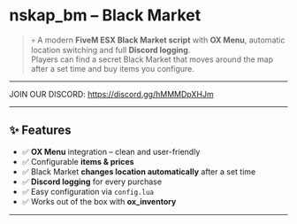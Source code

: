 # nskap_bm – Black Market

> :skull: A modern **FiveM ESX Black Market script** with **OX Menu**, automatic location switching and full **Discord logging**.  
> Players can find a secret Black Market that moves around the map after a set time and buy items you configure.

---

JOIN OUR DISCORD: https://discord.gg/hMMMDpXHJm

---

## :sparkles: Features
- :white_check_mark: **OX Menu** integration – clean and user-friendly  
- :white_check_mark: Configurable **items & prices**  
- :white_check_mark: Black Market **changes location automatically** after a set time  
- :white_check_mark: **Discord logging** for every purchase  
- :white_check_mark: Easy configuration via `config.lua`  
- :white_check_mark: Works out of the box with **ox_inventory**  

---
